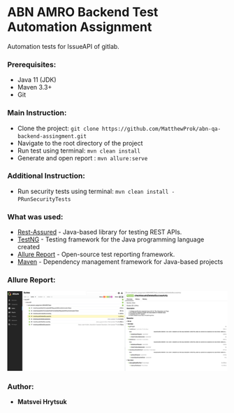 # ABN AMRO Backend Test Automation Assignment

  Automation tests for IssueAPI of gitlab.

### Prerequisites:
* Java 11 (JDK) 
* Maven 3.3+ 
* Git

### Main Instruction:
* Clone the project: `git clone https://github.com/MatthewProk/abn-qa-backend-assingment.git`
* Navigate to the root directory of the project
* Run test using terminal: `mvn clean install`
* Generate and open report : `mvn allure:serve`

### Additional Instruction:
* Run security tests using terminal: `mvn clean install -PRunSecurityTests`

### What was used: 
* [Rest-Assured](https://rest-assured.io/) - Java-based library for testing REST APIs.
* [TestNG](https://testng.org/) - Testing framework for the Java programming language created
* [Allure Report](https://qameta.io/) - Open-source test reporting framework.
* [Maven](https://maven.apache.org/) - Dependency management framework for Java-based projects

### Allure Report:

![results.png](results.png)

### Author:

* **Matsvei Hrytsuk**

